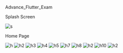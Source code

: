 Advance_Flutter_Exam

Splash Screen

![s](https://github.com/user-attachments/assets/5a614855-d96e-42da-a654-d443ae0352aa)

Home Page

![h](https://github.com/user-attachments/assets/7f227a4e-3d53-49b1-88ea-a8a52e9fce4e)
![h2](https://github.com/user-attachments/assets/7f8f1ce3-f192-44ff-8789-d8b966903b45)
![h3](https://github.com/user-attachments/assets/50021c7e-d039-4873-a212-dc2a38079e5f)
![h4](https://github.com/user-attachments/assets/628f83d5-7b3b-4332-9e76-6d563d94ce4a)
![h5](https://github.com/user-attachments/assets/82d6dda3-fe0a-4674-9fe5-60fa73569546)
![h7](https://github.com/user-attachments/assets/ae7cf861-ec49-4039-b7fa-686553e4cd6d)
![h8](https://github.com/user-attachments/assets/a77d7075-1b9c-486f-973c-0ddfd10aeb61)
![h2](https://github.com/user-attachments/assets/7f8f1ce3-f192-44ff-8789-d8b966903b45)
![h10](https://github.com/user-attachments/assets/6f188508-bcbf-4cf7-b730-76525c96ba68)
![h2](https://github.com/user-attachments/assets/7f8f1ce3-f192-44ff-8789-d8b966903b45)
